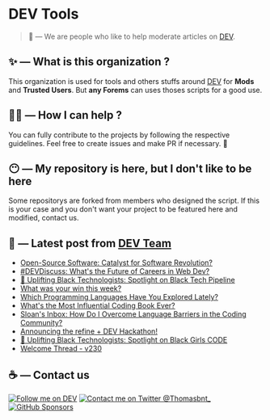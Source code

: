 # DEV Tools

> 🔧 — We are people who like to help moderate articles on [DEV](https://dev.to).

## ✨ — What is this organization ?

This organization is used for tools and others stuffs around [DEV](https://dev.to) for **Mods** and **Trusted Users**. But __any Forems__ can uses thoses scripts for a good use.


## 💪🏼 — How I can help ?

You can fully contribute to the projects by following the respective guidelines. Feel free to create issues and make PR if necessary. 🎉

## 😶 — My repository is here, but I don't like to be here

Some repositorys are forked from members who designed the script. If this is your case and you don't want your project to be featured here and modified, contact us.

## 📝 — Latest post from [DEV Team](https://dev.to/devteam)

<!-- BLOG-POST-LIST:START -->
- [Open-Source Software: Catalyst for Software Revolution?](https://dev.to/devteam/open-source-software-catalyst-for-software-revolution-5f4d)
- [#DEVDiscuss: What&#39;s the Future of Careers in Web Dev?](https://dev.to/devteam/devdiscuss-should-web-devs-diversify-2f4g)
- [📢 Uplifting Black Technologists: Spotlight on Black Tech Pipeline](https://dev.to/devteam/uplifting-black-technologists-spotlight-on-black-tech-pipeline-53e6)
- [What was your win this week?](https://dev.to/devteam/what-was-your-win-this-week-4p1o)
- [Which Programming Languages Have You Explored Lately?](https://dev.to/devteam/which-programming-languages-have-you-explored-lately-2ffm)
- [What&#39;s the Most Influential Coding Book Ever?](https://dev.to/devteam/whats-the-most-influential-coding-book-ever-mia)
- [Sloan&#39;s Inbox: How Do I Overcome Language Barriers in the Coding Community?](https://dev.to/devteam/sloans-inbox-how-do-i-overcome-language-barriers-in-the-coding-community-447l)
- [Announcing the refine + DEV Hackathon!](https://dev.to/devteam/announcing-the-refine-dev-hackathon-29fn)
- [📢 Uplifting Black Technologists: Spotlight on Black Girls CODE](https://dev.to/devteam/uplifting-black-technologists-spotlight-on-black-girls-code-5dee)
- [Welcome Thread - v230](https://dev.to/devteam/welcome-thread-v232-3l6i)
<!-- BLOG-POST-LIST:END -->


## ☕ — Contact us

[![Follow me on DEV](https://img.shields.io/badge/dev.to-%2308090A.svg?&style=for-the-badge&logo=dev.to&logoColor=white&alt=devto)](https://dev.to/thomasbnt)
[![Contact me on Twitter @Thomasbnt_](https://img.shields.io/badge/Contact%20me%20on%20Twitter-%231DA1F2.svg?&style=for-the-badge&logo=twitter&logoColor=white&alt=twitter)](https://twitter.com/messages/1142357270-1142357270?text=Hello,%20I%20contact%20you%20from%20devtotools%20&recipient_id=1142357270) [![GitHub Sponsors](https://img.shields.io/badge/Sponsor%20me-%23EA54AE.svg?&style=for-the-badge&logo=github-sponsors&logoColor=white)](https://github.com/sponsors/thomasbnt)


